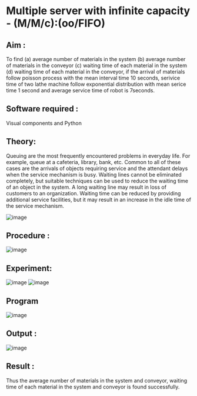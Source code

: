 # Multiple server with infinite capacity - (M/M/c):(oo/FIFO)
## Aim :
To find (a) average number of materials in the system (b) average number of materials in the conveyor (c) waiting time of each material in the system (d) waiting time of each material in the conveyor, if the arrival  of materials follow poisson process with the mean interval time 10 seconds, serivice time of two lathe machine follow exponential distribution with mean serice time 1 second and average service time of robot is 7seconds.

## Software required :
Visual components and Python

## Theory:
Queuing are the most frequently encountered problems in everyday life. For example, queue at a cafeteria, library, bank, etc. Common to all of these cases are the arrivals of objects requiring service and the attendant delays when the service mechanism is busy. Waiting lines cannot be eliminated completely, but suitable techniques can be used to reduce the waiting time of an object in the system. A long waiting line may result in loss of customers to an organization. Waiting time can be reduced by providing additional service facilities, but it may result in an increase in the idle time of the service mechanism.

![image](https://user-images.githubusercontent.com/103921593/203238035-1c8109bc-cbf2-4c77-baea-c5b682a752ef.png)

## Procedure :

![image](https://user-images.githubusercontent.com/103921593/203238265-176740b0-eae2-4772-90be-5449869ac9b0.png)




## Experiment:
![image](https://github.com/Kavin1311/Muttiple-capacity-with-infinite-capacity/assets/145695724/b6726297-7dc5-4899-b208-3a0cfe20010b)
![image](https://github.com/Kavin1311/Muttiple-capacity-with-infinite-capacity/assets/145695724/12ab2408-ce72-42f8-9f40-8945e4ac9ded)


## Program
![image](https://github.com/Kavin1311/Muttiple-capacity-with-infinite-capacity/assets/145695724/5138160e-5fad-4535-b039-897d0f55e21b)


## Output :
![image](https://github.com/Kavin1311/Muttiple-capacity-with-infinite-capacity/assets/145695724/3401db55-8614-43a4-b7bd-14f4b49cdb11)

## Result : 

Thus the average number of materials in the system and conveyor, waiting time of each material in the system and conveyor is found successfully.

